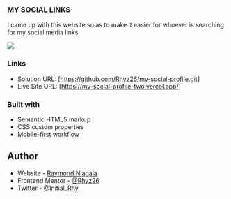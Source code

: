 
### MY SOCIAL LINKS
I came up with this website so as to make it easier for whoever is searching for my social media links

![](./mylinks.png)


### Links

- Solution URL: [https://github.com/Rhyz26/my-social-profile.git]
- Live Site URL: [https://my-social-profile-two.vercel.app/]


### Built with

- Semantic HTML5 markup
- CSS custom properties
- Mobile-first workflow


## Author

- Website - [Raymond Njagala](https://personal-portfolio-web-cyan.vercel.app/)
- Frontend Mentor - [@Rhyz26](https://www.frontendmentor.io/profile/Rhyz26)
- Twitter - [@Initial_Rhy](https://www.twitter.com/Initial_Rhy)
